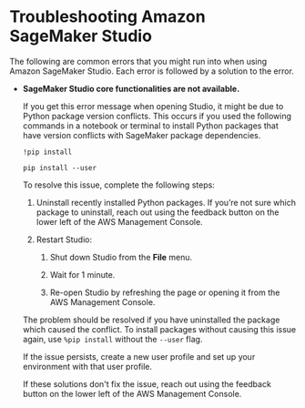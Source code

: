 # Troubleshooting Amazon SageMaker Studio<a name="studio-troubleshooting"></a>

The following are common errors that you might run into when using Amazon SageMaker Studio\. Each error is followed by a solution to the error\. 
+ **SageMaker Studio core functionalities are not available\.**

  If you get this error message when opening Studio, it might be due to Python package version conflicts\. This occurs if you used the following commands in a notebook or terminal to install Python packages that have version conflicts with SageMaker package dependencies\.

  ```
  !pip install
  ```

  ```
  pip install --user
  ```

  To resolve this issue, complete the following steps:

  1. Uninstall recently installed Python packages\. If you’re not sure which package to uninstall, reach out using the feedback button on the lower left of the AWS Management Console\.

  1. Restart Studio: 

     1. Shut down Studio from the **File** menu\.

     1. Wait for 1 minute\.

     1. Re\-open Studio by refreshing the page or opening it from the AWS Management Console\.

  The problem should be resolved if you have uninstalled the package which caused the conflict\. To install packages without causing this issue again, use `%pip install` without the `--user` flag\.

  If the issue persists, create a new user profile and set up your environment with that user profile\.

  If these solutions don't fix the issue, reach out using the feedback button on the lower left of the AWS Management Console\.
